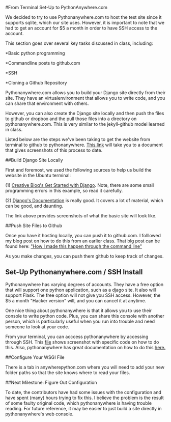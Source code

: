 #From Terminal Set-Up to PythonAnywhere.com

We decided to try to use Pythonanywhere.com to host the test site since it supports sqlite, which our site uses. However, it is important to note that we had to get an account for $5 a month in order to have SSH access to the account.

This section goes over several key tasks discussed in class, including:

*Basic python programming

*Commandline posts to github.com

*SSH

*Cloning a Github Repository

Pythonanywhere.com allows you to build your Django site directly from their site.  They have an virtualenvironment that allows you to write code, and you can share that environment with others. 

However, you can also create the Django site locally and then push the files to github or dropbox and the pull those files into a directory on pythonanywhere.com.  This is very similar to the jekyll-github model learned in class.

Listed below are the steps we've been taking to get the website from terminal to github to pythonanywhere. [This link](https://drive.google.com/file/d/0BylRKPHp7PBCd1hjWkZrb3cyaDA/edit?usp=sharing) will take you to a document that gives screenshots of this process to date. 

##Build Django Site Locally

First and foremost, we used the following sources to help us build the website in the Ubuntu terminal:

(1) [Creative Bloq's Get Started with Django](http://www.creativebloq.com/netmag/get-started-django-7132932).  Note, there are some small programming errors in this example, so read it carefully.

(2) [Django's Documentation](9https://docs.djangoproject.com/en/1.6/) is really good. It covers a lot of material, which can be good, and daunting. 

The link above provides screenshots of what the basic site will look like. 

##Push Site Files to Github

Once you have it hosting locally, you can push it to github.com.  I folllowed my blog post on how to do this from an earlier class. That blg post can be found here: ["How I made this happen through the command line"](http://silshack.github.io/fall2013/2013/10/14/something-unique-post.html) 

As you make changes, you can push them github to keep track of changes.

## Set-Up Pythonanywhere.com / SSH Install

Pythonanywhere has varying degrees of accounts.  They have a free option that will support one python application, such as a djago site.  It also will support Flask.  The free option will not give you SSH access. However, the $5 a month "Hacker version" will, and you can cancel it at anytime. 

One nice thing about pythonanywhere is that it allows you to use their console to write python code. Plus, you can share this console with another person, which is particularly useful when you run into trouble and need someone to look at your code.

From your terminal, you can acccess pythonanywhere by accessing through SSH.  This [file](https://drive.google.com/file/d/0BylRKPHp7PBCd1hjWkZrb3cyaDA/edit?usp=sharing) shows screenshot with specific code on how to do this. Also, pythonanywhere has great documentation on how to do this [here.](https://www.pythonanywhere.com/wiki/SSHAccess)

##Configure Your WSGI File

There is a tab in anywherepython.com where you will need to add your new folder paths so that the site knows where to read your files. 

##Next Milestone: Figure Out Configuration

To date, the contributors have had some issues with the configuration and have spent (many) hours trying to fix this. I believe the problem is the result of some faulty original code, which pythonanywhere is having trouble reading. For future reference, it may be easier to just build a site directly in pythonanywhere's web console. 


